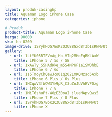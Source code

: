 ```yaml
---
layout: produk-casinghp
title: Aquaman Logo iPhone Case
categories: iphone

# Produk
product-title: Aquaman Logo iPhone Case
harga: 90000
sku: hn-0209
image-drive: 1SYyhHOG7BoK2Q3U88Gxd8T3bIsRNMvUt
gallery:
  - url: 1LtYU05RTFVmAg_Hb-VTq2MHoEqBKLAxW
    title: iPhone 5 / 5s / SE
  - url: 1xAwTy_S5HAdKke_m5S4MPKF1a1SWDhbE
    title: iPhone 6 / 6s
  - url: 1s5TmoyChQewJco01q202LmKQMzsd5Axb
    title: iPhone 6 Plus / 6s Plus
  - url: 1HCqwV3fWOW3Yk9pR_C3uZnJUVhEVPDzg
    title: iPhone 7 / 8
  - url: 1MiT6shuPt-W0pEZ0oaI_jlueMApvQws5
    title: iPhone 7 Plus / 8 Plus
  - url: 1SYyhHOG7BoK2Q3U88Gxd8T3bIsRNMvUt
    title: iPhone X
---
```

